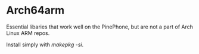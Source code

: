 # Arch64arm
Essential libaries that work well on the PinePhone, but are not a part of Arch Linux ARM repos.

Install simply with _makepkg -si_.
